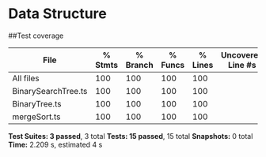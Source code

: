 # Data Structure

##Test coverage

| File                | % Stmts | % Branch | % Funcs | % Lines | Uncovered Line #s |
| ------------------- | ------- | -------- | ------- | ------- | ----------------- |
| All files           | 100     | 100      | 100     | 100     |
| BinarySearchTree.ts | 100     | 100      | 100     | 100     |
| BinaryTree.ts       | 100     | 100      | 100     | 100     |
| mergeSort.ts        | 100     | 100      | 100     | 100     |

**Test Suites: 3 passed**, 3 total
**Tests: 15 passed**, 15 total
**Snapshots:** 0 total
**Time:** 2.209 s, estimated 4 s

